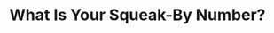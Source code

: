 ---
layout: post
title:  What Is Your Squeak-By Number? 
categories: post
tags: expenses budgeting
---